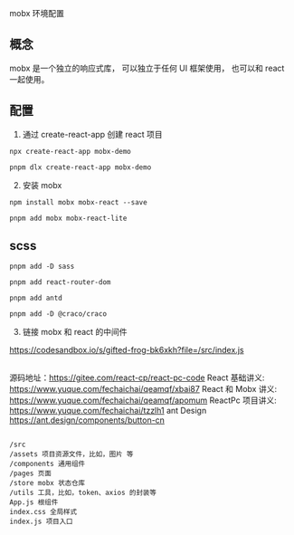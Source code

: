 mobx 环境配置

## 概念

mobx 是一个独立的响应式库， 可以独立于任何 UI 框架使用， 也可以和 react 一起使用。

## 配置

1. 通过 create-react-app 创建 react 项目

```
npx create-react-app mobx-demo

pnpm dlx create-react-app mobx-demo
```

2. 安装 mobx

```
npm install mobx mobx-react --save

pnpm add mobx mobx-react-lite

```

## scss

```
pnpm add -D sass

pnpm add react-router-dom

pnpm add antd

pnpm add -D @craco/craco
```

3. 链接 mobx 和 react 的中间件

https://codesandbox.io/s/gifted-frog-bk6xkh?file=/src/index.js

##

源码地址：https://gitee.com/react-cp/react-pc-code
React 基础讲义: https://www.yuque.com/fechaichai/qeamqf/xbai87
React 和 Mobx 讲义: https://www.yuque.com/fechaichai/qeamqf/apomum
ReactPc 项目讲义: https://www.yuque.com/fechaichai/tzzlh1
ant Design https://ant.design/components/button-cn

```

/src
/assets 项目资源文件，比如，图片 等
/components 通用组件
/pages 页面
/store mobx 状态仓库
/utils 工具，比如，token、axios 的封装等
App.js 根组件
index.css 全局样式
index.js 项目入口

```

```

```
